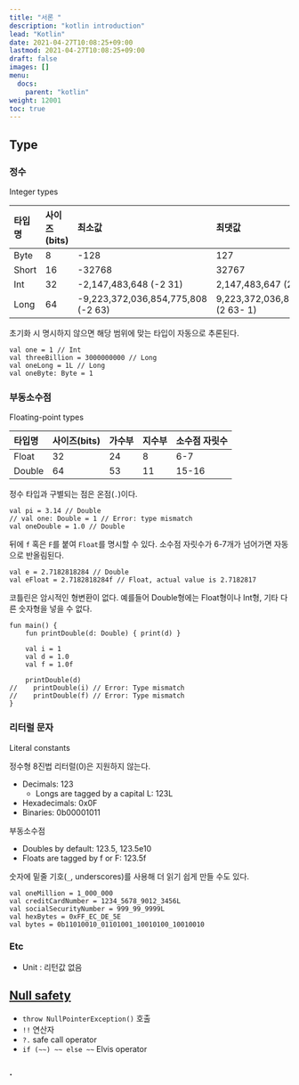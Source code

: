 ```yaml
---
title: "서론 "
description: "kotlin introduction"
lead: "Kotlin"
date: 2021-04-27T10:08:25+09:00
lastmod: 2021-04-27T10:08:25+09:00
draft: false
images: []
menu:
  docs:
    parent: "kotlin"
weight: 12001
toc: true
---
```


## Type

### 정수

Integer types

| 타입명 | 사이즈(bits) | 최소값                             | 최댓값                              |
| :----- | :----------- | :--------------------------------- | :---------------------------------- |
| Byte   | 8            | -128                               | 127                                 |
| Short  | 16           | -32768                             | 32767                               |
| Int    | 32           | -2,147,483,648 (-2 31)             | 2,147,483,647 (2 31- 1)             |
| Long   | 64           | -9,223,372,036,854,775,808 (-2 63) | 9,223,372,036,854,775,807 (2 63- 1) |

초기화 시 명시하지 않으면 해당 범위에 맞는 타입이 자동으로 추론된다.

```
val one = 1 // Int
val threeBillion = 3000000000 // Long
val oneLong = 1L // Long
val oneByte: Byte = 1
```

### 부동소수점

Floating-point types

| 타입명 | 사이즈(bits) | 가수부 | 지수부 | 소수점 자릿수 |
| :----- | :----------- | :----- | :----- | ------------- |
| Float  | 32           | 24     | 8      | 6-7           |
| Double | 64           | 53     | 11     | 15-16         |

정수 타입과 구별되는 점은 온점(`.`)이다.

```
val pi = 3.14 // Double
// val one: Double = 1 // Error: type mismatch
val oneDouble = 1.0 // Double
```

뒤에 `f` 혹은 `F`를 붙여 `Float`를 명시할 수 있다. 소수점 자릿수가 6-7개가 넘어가면 자동으로 반올림된다.

```
val e = 2.7182818284 // Double
val eFloat = 2.7182818284f // Float, actual value is 2.7182817
```

코틀린은 암시적인 형변환이 없다. 예를들어 Double형에는 Float형이나 Int형, 기타 다른 숫자형을 넣을 수 없다.

```
fun main() {
    fun printDouble(d: Double) { print(d) }

    val i = 1
    val d = 1.0
    val f = 1.0f

    printDouble(d)
//    printDouble(i) // Error: Type mismatch
//    printDouble(f) // Error: Type mismatch
}
```

### 리터럴 문자

Literal constants

정수형
8진법 리터럴(0)은 지원하지 않는다.

- Decimals: 123
  - Longs are tagged by a capital L: 123L
- Hexadecimals: 0x0F
- Binaries: 0b00001011

부동소수점

- Doubles by default: 123.5, 123.5e10
- Floats are tagged by f or F: 123.5f

숫자에 밑줄 기호(`_`, underscores)를 사용해 더 읽기 쉽게 만들 수도 있다.

```
val oneMillion = 1_000_000
val creditCardNumber = 1234_5678_9012_3456L
val socialSecurityNumber = 999_99_9999L
val hexBytes = 0xFF_EC_DE_5E
val bytes = 0b11010010_01101001_10010100_10010010
```

### Etc

- Unit : 리턴값 없음

## [Null safety](https://kotlinlang.org/docs/null-safety.html)

- `throw NullPointerException()` 호출
- `!!` 연산자
- `?.` safe call operator
- `if (~~) ~~ else ~~` Elvis operator

### .
